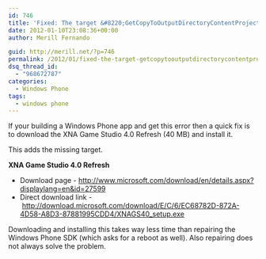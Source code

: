 ```yaml
---
id: 746
title: 'Fixed: The target &#8220;GetCopyToOutputDirectoryContentProjectItems&#8221; does not exist in the project.'
date: 2012-01-10T23:08:36+00:00
author: Merill Fernando

guid: http://merill.net/?p=746
permalink: /2012/01/fixed-the-target-getcopytooutputdirectorycontentprojectitems-does-not-exist-in-the-project/
dsq_thread_id:
  - "968672787"
categories:
  - Windows Phone
tags:
  - windows phone
---
```

If your building a Windows Phone app and get this error then a quick fix is to download the XNA Game Studio 4.0 Refresh (40 MB) and install it.

This adds the missing target.

<strong>XNA Game Studio 4.0 Refresh</strong>
<ul>
	<li>Download page - <a href="http://www.microsoft.com/download/en/details.aspx?displaylang=en&amp;id=27599">http://www.microsoft.com/download/en/details.aspx?displaylang=en&amp;id=27599</a></li>
	<li>Direct download link - <a title="http://download.microsoft.com/download/E/C/6/EC68782D-872A-4D58-A8D3-87881995CDD4/XNAGS40_setup.exe" href="http://download.microsoft.com/download/E/C/6/EC68782D-872A-4D58-A8D3-87881995CDD4/XNAGS40_setup.exe">http://download.microsoft.com/download/E/C/6/EC68782D-872A-4D58-A8D3-87881995CDD4/XNAGS40_setup.exe</a></li>
</ul>
<div>Downloading and installing this takes way less time than repairing the Windows Phone SDK (which asks for a reboot as well). Also repairing does not always solve the problem.</div>
